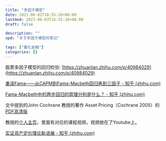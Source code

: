 ```yaml
---
title: "多因子模型"
date: 2021-06-02T16:55:26+08:00
lastmod: 2021-06-03T16:55:26+08:00
draft: false

description: ""
upd: "关于多因子模型的笔记"

tags: ["量化金融"]
categories: []
---
```


股票多因子模型的回归检验: [https://zhuanlan.zhihu.com/p/40984029](https://zhuanlan.zhihu.com/p/40984029)

[重读Fama——从CAPM到Fama-Macbeth回归再到三因子 - 知乎 (zhihu.com)](https://zhuanlan.zhihu.com/p/131533515)

[Fama-Macbeth中的两步回归的原理分别是什么？ - 知乎 (zhihu.com)](https://www.zhihu.com/question/53768802/answer/460969682)

文中提到的John Cochrane 教授的著作 Asset Pricing（Cochrane 2005）的[PDF高清版](https://wuhao.ink/Finance/AssetPricingCochrane2005.pdf)

教授的[个人主页](https://www.johnhcochrane.com/asset-pricing)，里面有对应的课程视频，视频放在了Youtube上。





[实证资产定价理论新进展 - 知乎 (zhihu.com)](https://zhuanlan.zhihu.com/p/334415399)
